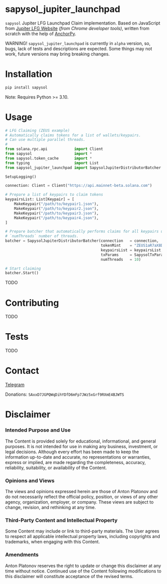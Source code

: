 # sapysol_jupiter_launchpad

`sapysol` Jupiter LFG Launchpad Claim implementation. Based on JavaScript from [Jupiter LFG Website](https://lfg.jup.ag) _(from Chrome developer tools)_, written from scratch with the help of [AnchorPy](https://github.com/kevinheavey/anchorpy).

WARNING! `sapysol_jupiter_launchpad` is currently in `alpha` version, so, bugs, lack of tests and descriptions are expected. Some things may not work, future versions may bring breaking changes.

# Installation

```sh
pip install sapysol
```

Note: Requires Python >= 3.10.

# Usage

```py
# LFG Claiming (ZEUS example)
# Automatically claims tokens for a list of wallets/keypairs.
# Can use multiple parallel threads.
#
from solana.rpc.api            import Client
from sapysol                   import *
from sapysol.token_cache       import *
from typing                    import List
from sapysol_jupiter_launchpad import SapysolJupiterDistributorBatcher

SetupLogging()

connection: Client = Client("https://api.mainnet-beta.solana.com")

# Prepare a list of keypairs to claim tokens
keypairsList: List[Keypair] = [
    MakeKeypair("/path/to/keypair1.json"),
    MakeKeypair("/path/to/keypair2.json"),
    MakeKeypair("/path/to/keypair3.json"),
    MakeKeypair("/path/to/keypair4.json"),
]

# Prepare batcher that automatically performs claims for all keypairs using 
# `numThreads` number of threads.
batcher = SapysolJupiterDistributorBatcher(connection   = connection,
                                           tokenMint    = "ZEUS1aR7aX8DFFJf5QjWj2ftDDdNTroMNGo8YoQm3Gq",
                                           keypairsList = keypairsList,
                                           txParams     = SapysolTxParams(),
                                           numThreads   = 10)

# Start claiming
batcher.Start()
```

TODO

# Contributing

TODO

# Tests

TODO

# Contact

[Telegram](https://t.me/sapysol)

Donations: `SAxxD7JGPQWqDihYDfD6mFp7JWz5xGrf9RXmE4BJWTS`

# Disclaimer

### Intended Purpose and Use
The Content is provided solely for educational, informational, and general purposes. It is not intended for use in making any business, investment, or legal decisions. Although every effort has been made to keep the information up-to-date and accurate, no representations or warranties, express or implied, are made regarding the completeness, accuracy, reliability, suitability, or availability of the Content.

### Opinions and Views
The views and opinions expressed herein are those of Anton Platonov and do not necessarily reflect the official policy, position, or views of any other agency, organization, employer, or company. These views are subject to change, revision, and rethinking at any time.

### Third-Party Content and Intellectual Property
Some Content may include or link to third-party materials. The User agrees to respect all applicable intellectual property laws, including copyrights and trademarks, when engaging with this Content.

### Amendments
Anton Platonov reserves the right to update or change this disclaimer at any time without notice. Continued use of the Content following modifications to this disclaimer will constitute acceptance of the revised terms.